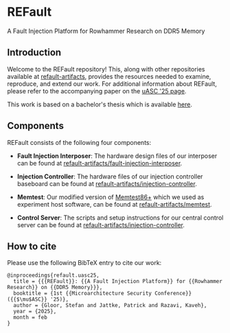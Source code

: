 # REFault
A Fault Injection Platform for Rowhammer Research on DDR5 Memory

## Introduction
Welcome to the REFault repository!
This, along with other repositories available at [refault-artifacts](https://github.com/refault-artifacts), provides the resources needed to examine, reproduce, and extend our work. For additional information about REFault, please refer to the accompanying paper on the [uASC '25 page](https://uasc.cc/).

This work is based on a bachelor's thesis which is available [here](https://www.research-collection.ethz.ch/handle/20.500.11850/722911).

## Components
REFault consists of the following four components:

- **Fault Injection Interposer**: The hardware design files of our interposer can be found at [refault-artifacts/fault-injection-interposer](https://github.com/refault-artifacts/fault-injection-interposer).

- **Injection Controller**: The hardware files of our injection controller baseboard can be found at [refault-artifacts/injection-controller](https://github.com/refault-artifacts/injection-controller).

- **Memtest**: Our modified version of [Memtest86+](https://github.com/memtest86plus/memtest86plus) which we used as experiment host software,
can be found at [refault-artifacts/memtest](https://github.com/refault-artifacts/memtest).

- **Control Server**: The scripts and setup instructions for our central control server can be found at [refault-artifacts/injection-controller](https://github.com/refault-artifacts/control-server).

## How to cite

Please use the following BibTeX entry to cite our work:

```
@inproceedings{refault.uasc25,
  title = {{{REFault}}: {{A Fault Injection Platform}} for {{Rowhammer Research}} on {{DDR5 Memory}}},
  booktitle = {1st {{Microarchitecture Security Conference}} ({{$\mu$ASC}} '25)},
  author = {Gloor, Stefan and Jattke, Patrick and Razavi, Kaveh},
  year = {2025},
  month = feb
}
```
